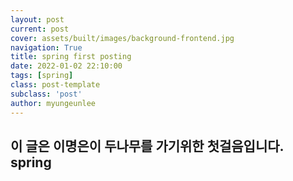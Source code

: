 ```yaml
---
layout: post
current: post
cover: assets/built/images/background-frontend.jpg
navigation: True
title: spring first posting
date: 2022-01-02 22:10:00
tags: [spring]
class: post-template
subclass: 'post'
author: myungeunlee
---
```


## 이 글은 이명은이 두나무를 가기위한 첫걸음입니다. spring